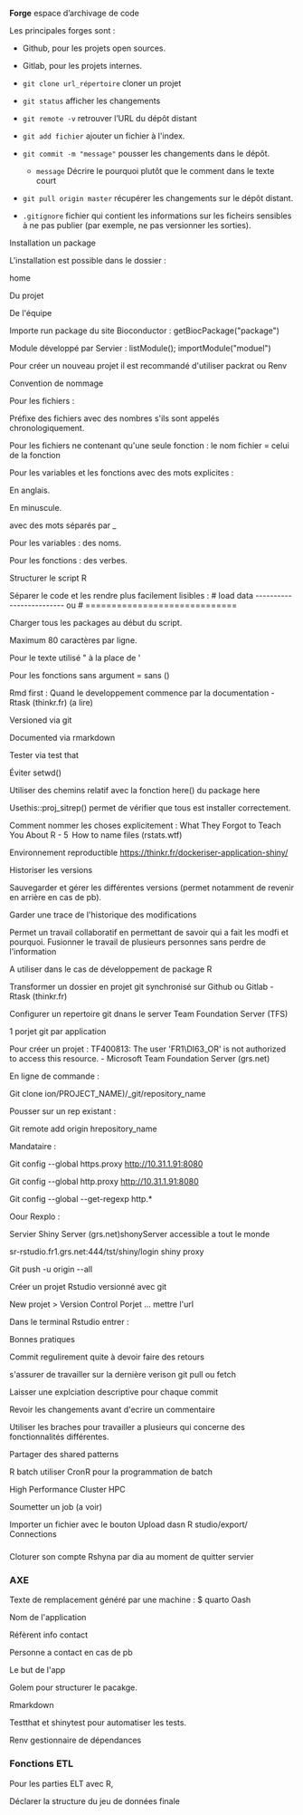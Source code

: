 
__Forge__ espace d’archivage de code

Les principales forges sont :

* Github, pour les projets open sources.
* Gitlab, pour les projets internes.

* `git clone url_répertoire` cloner un projet
* `git status` afficher les changements
* `git remote -v` retrouver l’URL du dépôt distant
* `git add fichier` ajouter un fichier à l'index.
* `git commit -m "message"` pousser les changements dans le dépôt.
    
    * `message` Décrire le pourquoi plutôt que le comment dans le texte court

* `git pull origin master` récupérer les changements sur le dépôt distant.
* `.gitignore` fichier qui contient les informations sur les ficheirs sensibles à ne pas publier (par exemple, ne pas versionner les sorties).


Installation un package  

 

L'installation est possible dans le dossier : 

 home 

Du projet 

De l'équipe 

Importe run package du site Bioconductor : getBiocPackage("package") 

 

Module développé par Servier : listModule(); importModule("moduel") 

 

Pour créer un nouveau projet il est recommandé d'utiliser packrat ou Renv 

 

Convention de nommage 

 

Pour les fichiers : 

Préfixe des fichiers avec des nombres s'ils sont appelés chronologiquement. 

Pour les fichiers ne contenant qu'une seule fonction : le nom fichier = celui de la fonction  

Pour les variables et les fonctions avec des mots explicites : 

En anglais. 

En minuscule.  

avec des mots séparés par _ 

Pour les variables : des noms. 

Pour les fonctions : des verbes. 

 
Structurer le script R 

Séparer le code et les rendre plus facilement lisibles : # load data ------------------------- ou # ============================= 

Charger tous les packages au début du script. 

Maximum 80 caractères par ligne. 

Pour le texte utilisé " à la place de ' 

Pour les fonctions sans argument = sans () 

Rmd first : Quand le developpement commence par la documentation - Rtask (thinkr.fr) (a lire) 

Versioned via git 

Documented via rmarkdown 

Tester via test that 

 
Éviter setwd() 

Utiliser des chemins relatif avec la fonction here() du package here 

Usethis::proj_sitrep() permet de vérifier que tous est installer correctement. 


Comment nommer les choses explicitement : What They Forgot to Teach You About R - 5  How to name files (rstats.wtf) 

Environnement reproductible https://thinkr.fr/dockeriser-application-shiny/ 


Historiser les versions  

 

Sauvegarder et gérer les différentes versions (permet notamment de revenir en arrière en cas de pb). 

Garder une trace de l'historique des modifications 

Permet un travail collaboratif en permettant de savoir qui a fait les modfi et pourquoi. Fusionner le travail de plusieurs personnes sans perdre de l'information 

 

A utiliser dans le cas de développement de package R 

Transformer un dossier en projet git synchronisé sur Github ou Gitlab - Rtask (thinkr.fr) 

 

Configurer un repertoire git dnans le server Team Foundation Server (TFS) 

1 porjet git par application 

 

Pour créer un projet : TF400813: The user 'FR1\DI63_OR' is not authorized to access this resource. - Microsoft Team Foundation Server (grs.net) 

 

En ligne de commande :  

Git clone ion/PROJECT_NAME)/_git/repository_name 

Pousser sur un rep existant : 

Git remote add origin hrepository_name 

Mandataire : 

Git config --global https.proxy http://10.31.1.91:8080 

Git config --global http.proxy http://10.31.1.91:8080 

Git config --global --get-regexp http.* 

 Oour Rexplo : 

Servier Shiny Server (grs.net)shonyServer accessible a tout le monde 

sr-rstudio.fr1.grs.net:444/tst/shiny/login shiny proxy 



Git push -u origin --all 

 

Créer un projet Rstudio versionné avec git  

New projet > Version Control Porjet   … mettre l'url 

 

Dans le terminal Rstudio  entrer : 




Bonnes pratiques  

Commit regulirement quite à devoir faire des retours  

s'assurer de travailler sur la dernière verison  git pull ou fetch 

Laisser une explciation descriptive pour chaque commit 

 

Revoir les changements avant d'ecrire un commentaire 

Utiliser les braches pour travailler a plusieurs qui concerne des fonctionnalités différentes. 

Partager des shared patterns 

 

R batch utiliser CronR pour la programmation de batch 

High Performance Cluster HPC 

Soumetter un job (a voir) 

 

Importer un fichier avec le bouton Upload dasn R studio/export/ Connections 

 

### 

 


 

Cloturer son compte Rshyna par dia au moment de quitter servier 

 

 

### AXE  

Texte de remplacement généré par une machine :
$ quarto 
Oash 
 

 

Nom de l'application 

Réfèrent info contact 

Personne a contact en cas de pb 

Le but de l'app 

 

Golem pour structurer le pacakge. 

Rmarkdown  

Testthat et shinytest pour automatiser les tests. 

 

Renv gestionnaire de dépendances 

### Fonctions ETL 

 

Pour les parties ELT avec R,  


Déclarer la structure du jeu de données finale  
